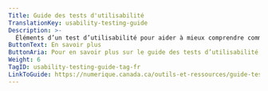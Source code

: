 ```yaml
---
Title: Guide des tests d'utilisabilité
TranslationKey: usability-testing-guide
Description: >-
  Éléments d’un test d’utilisabilité pour aider à mieux comprendre comment les gens utilisent un service.
ButtonText: En savoir plus
ButtonAria: Pour en savoir plus sur le guide des tests d’utilisabilité.
Weight: 6
TagID: usability-testing-guide-tag-fr
LinkToGuide: https://numerique.canada.ca/outils-et-ressources/guide-tests-d-utilisabilite/
---
```


